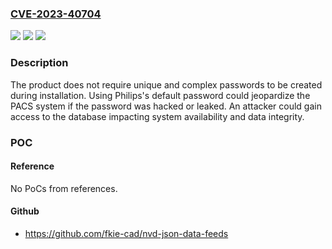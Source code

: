 ### [CVE-2023-40704](https://cve.mitre.org/cgi-bin/cvename.cgi?name=CVE-2023-40704)
![](https://img.shields.io/static/v1?label=Product&message=Vue%20PACS&color=blue)
![](https://img.shields.io/static/v1?label=Version&message=0%3C%2012.2.8.410%20&color=brighgreen)
![](https://img.shields.io/static/v1?label=Vulnerability&message=CWE-1392%20Use%20of%20Default%20Credentials&color=brighgreen)

### Description

The product does not require unique and complex passwords to be created during installation. Using Philips's default password could jeopardize the PACS system if the password was hacked or leaked. An attacker could gain access to the database impacting system availability and data integrity.

### POC

#### Reference
No PoCs from references.

#### Github
- https://github.com/fkie-cad/nvd-json-data-feeds

